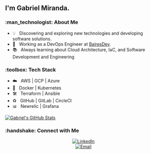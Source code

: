 <h2> I'm Gabriel Miranda.</h2>

<h3> :man_technologist: About Me </h3>

- :bulb:      &nbsp; Discovering and exploring new technologies and developing software solutions.
- :briefcase: &nbsp; Working as a DevOps Engineer at [BairesDev](https://www.bairesdev.com/).
- :books:     &nbsp; Always learning about Cloud Architecture, IaC, and Software Development and Engineering

<h3> :toolbox: Tech Stack</h3>

- :cloud:             &nbsp; AWS | GCP | Azure
- :whale:             &nbsp; Docker | Kubernetes
- :hammer_and_wrench: &nbsp; Terraform | Ansible
- :recycle:           &nbsp; GitHub | GitLab | CircleCI
- :bar_chart:         &nbsp; Newrelic | Grafana

[![Gabriel's GitHub Stats](https://github-readme-stats.vercel.app/api?username=gabriel8fm&show_icons=true)](https://github.com/gabriel8fm)<br>

<h3> :handshake: Connect with Me </h3>

<p align="center">
<a href="https://www.linkedin.com/in/gabriel8fm/"><img alt="LinkedIn" src="https://img.shields.io/badge/LinkedIn-Gabriel%20Miranda-blue?style=flat-%20%20%20%20square&logo=linkedin"><br></a>
<a href="mailto:contato@gabrielmiranda.me"><img alt="Email" src="https://img.shields.io/badge/Email-contato[at]gabrielmiranda[dot]me-blue?style=flat-square&logo=gmail"></a>
</p>
